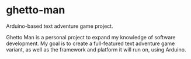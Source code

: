 # ghetto-man
Arduino-based text adventure game project.

Ghetto Man is a personal project to expand my knowledge of software development. My goal is to create a full-featured text adventure game variant, as well as the framework and platform it will run on, using Arduino.
